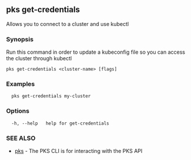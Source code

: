 ## pks get-credentials

Allows you to connect to a cluster and use kubectl

### Synopsis

Run this command in order to update a kubeconfig file so you can access the cluster through kubectl

```
pks get-credentials <cluster-name> [flags]
```

### Examples

```
  pks get-credentials my-cluster
```

### Options

```
  -h, --help   help for get-credentials
```

### SEE ALSO

* [pks](pks.md)	 - The PKS CLI is for interacting with the PKS API

